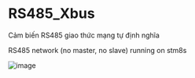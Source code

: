 # RS485_Xbus
 Cảm biến RS485 giao thức mạng tự định nghĩa
 
 RS485 network (no master, no slave) running on stm8s
 
![image](https://user-images.githubusercontent.com/43460353/204753136-797162bd-f543-49b5-87fa-bae07743d82d.png)
